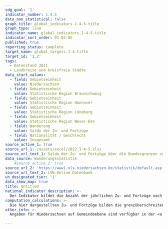 ```yaml
---
sdg_goal: '1'
indicator_number: 1.4.5
data_non_statistical: false
graph_title: global_indicators.1-4-5-title
graph_type: line
indicator_name: global_indicators.1-4-5-title
indicator_sort_order: 01-02-05
published: true
reporting_status: complete
target_name: global_targets.1-4-title
target_id: '1.2'
tags:
  - Datenstand 2021
  - Landkreise und kreisfreie Städte
data_start_values:
  - field: Gebietseinheit
    value: Niedersachsen
  - field: Gebietseinheit
    value: Statistische Region Braunschweig
  - field: Gebietseinheit
    value: Statistische Region Hannover
  - field: Gebietseinheit
    value: Statistische Region Lüneburg
  - field: Gebietseinheit
    value: Statistische Region Weser-Ems
  - field: Wanderung
    value: Saldo der Zu- und Fortzüge
  - field: Nationalität / Geschlecht
    value: Insgesamt
source_active_1: true
source_url_1: /assets/excel/2022_1-4-5.xlsx
source_url_text_1: Saldo der Zu- und Fortzüge über die Bundesgrenzen von und nach Niedersachsen
data_source: Wanderungsstatistik
    #source_active_2: true
source_url_2: 'https://www1.nls.niedersachsen.de/statistik/default.asp'
source_url_text_2: LSN-Online Datenbank
un_designated_tier: '1'
data_show_map: true
title: Untitled
national_indicator_description: >-
  Der Indikator bildet die Anzahl der jährlichen Zu- und Fortzüge nach bzw. aus Niedersachsen aus dem bzw. in das Ausland (=über die Bundesgrenzen) sowie den Wanderungssaldo nach Landkreisen und kreisfreien Städten ab.
computation_calculations: >-
  Die hier dargestellten Zu- und Fortzüge bilden die grenzüberschreitenden Wanderungsströme zwischen Niedersachsen und dem Ausland ab. Die Kennzahl gibt Hinweise auf das Ausmaß der Zu- und Abwanderung nach bzw. aus Niedersachsen und basiert auf Angaben der Meldebehörden.
other_info: >-
  Angaben für Niedersachsen auf Gemeindeebene sind verfügbar in der <a href="https://www1.nls.niedersachsen.de/statistik/default.asp" target="_blank">LSN-Online-Datenbank</a> (Statistische Erhebung > 120 Wanderungsstatistik) sowie bundesweit in der <a href="https://www.regionalstatistik.de/genesis/online/logon" target="_blank">Regionaldatenbank Deutschland</a>. Methodische Erläuterungen finden sich fortlaufend in dem jährlich erscheinenden <a href="https://www.statistik.niedersachsen.de/startseite/veroffentlichungen/statistische_berichte/statistische-berichte-niedersachsen-87713.html" target="_blank">Statistische Bericht Niedersachsen</a> A III 1, Wanderungen.

---
```

